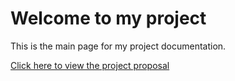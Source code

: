 ---
---
# Welcome to my project

This is the main page for my project documentation.

[Click here to view the project proposal](./roadmap.md)
